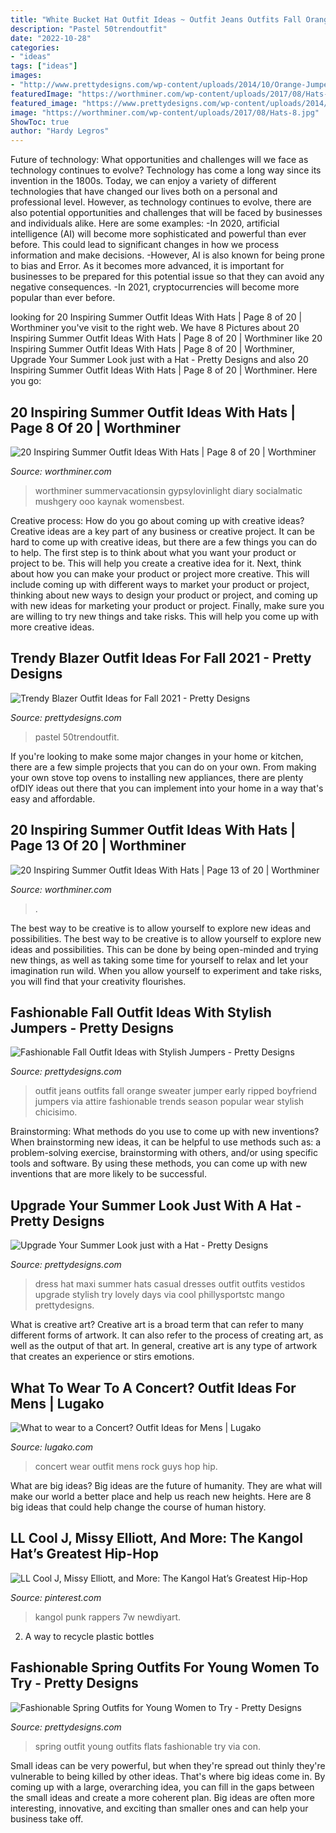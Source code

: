 ```yaml
---
title: "White Bucket Hat Outfit Ideas ~ Outfit Jeans Outfits Fall Orange Sweater Jumper Early Ripped Boyfriend Jumpers Via Attire Fashionable Trends Season Popular Wear Stylish Chicisimo"
description: "Pastel 50trendoutfit"
date: "2022-10-28"
categories:
- "ideas"
tags: ["ideas"]
images:
- "http://www.prettydesigns.com/wp-content/uploads/2014/10/Orange-Jumper-Outfit-with-Ripped-Jeans.jpg"
featuredImage: "https://worthminer.com/wp-content/uploads/2017/08/Hats-13.jpg"
featured_image: "https://www.prettydesigns.com/wp-content/uploads/2014/04/Spring-Outfit-with-Flats.jpg"
image: "https://worthminer.com/wp-content/uploads/2017/08/Hats-8.jpg"
ShowToc: true
author: "Hardy Legros"
---
```



Future of technology: What opportunities and challenges will we face as technology continues to evolve?
Technology has come a long way since its invention in the 1800s. Today, we can enjoy a variety of different technologies that have changed our lives both on a personal and professional level. However, as technology continues to evolve, there are also potential opportunities and challenges that will be faced by businesses and individuals alike. Here are some examples: 
-In 2020, artificial intelligence (AI) will become more sophisticated and powerful than ever before. This could lead to significant changes in how we process information and make decisions. 
-However, AI is also known for being prone to bias and Error. As it becomes more advanced, it is important for businesses to be prepared for this potential issue so that they can avoid any negative consequences. 
-In 2021, cryptocurrencies will become more popular than ever before.

	

		
looking for 20 Inspiring Summer Outfit Ideas With Hats | Page 8 of 20 | Worthminer you've visit to the right web. We have 8 Pictures about 20 Inspiring Summer Outfit Ideas With Hats | Page 8 of 20 | Worthminer like 20 Inspiring Summer Outfit Ideas With Hats | Page 8 of 20 | Worthminer, Upgrade Your Summer Look just with a Hat - Pretty Designs and also 20 Inspiring Summer Outfit Ideas With Hats | Page 8 of 20 | Worthminer. Here you go:
		
    
## 20 Inspiring Summer Outfit Ideas With Hats | Page 8 Of 20 | Worthminer

<img loading=lazy src="https://worthminer.com/wp-content/uploads/2017/08/Hats-8.jpg" onerror="this.onerror=null;this.src='https://tse4.mm.bing.net/th?id=OIP.R5taPsgJYP_8X23q2_eoHAHaJ4&amp;pid=15.1';" alt="20 Inspiring Summer Outfit Ideas With Hats | Page 8 of 20 | Worthminer">

_Source: worthminer.com_

>worthminer summervacationsin gypsylovinlight diary socialmatic mushgery ooo kaynak womensbest. 

	

Creative process: How do you go about coming up with creative ideas?
Creative ideas are a key part of any business or creative project. It can be hard to come up with creative ideas, but there are a few things you can do to help. The first step is to think about what you want your product or project to be. This will help you create a creative idea for it. Next, think about how you can make your product or project more creative. This will include coming up with different ways to market your product or project, thinking about new ways to design your product or project, and coming up with new ideas for marketing your product or project. Finally, make sure you are willing to try new things and take risks. This will help you come up with more creative ideas.

    
## Trendy Blazer Outfit Ideas For Fall 2021 - Pretty Designs

<img loading=lazy src="http://www.prettydesigns.com/wp-content/uploads/2014/09/Neutral-Beige-Outfit-Idea-with-Black-Pants.jpg" onerror="this.onerror=null;this.src='https://tse1.mm.bing.net/th?id=OIP.W_dfdIaIrYWCDRRMclhxawHaK2&amp;pid=15.1';" alt="Trendy Blazer Outfit Ideas for Fall 2021 - Pretty Designs">

_Source: prettydesigns.com_

>pastel 50trendoutfit. 

	

If you're looking to make some major changes in your home or kitchen, there are a few simple projects that you can do on your own. From making your own stove top ovens to installing new appliances, there are plenty ofDIY ideas out there that you can implement into your home in a way that's easy and affordable.

    
## 20 Inspiring Summer Outfit Ideas With Hats | Page 13 Of 20 | Worthminer

<img loading=lazy src="https://worthminer.com/wp-content/uploads/2017/08/Hats-13.jpg" onerror="this.onerror=null;this.src='https://tse3.mm.bing.net/th?id=OIP.YHW2ziGGv0IKeBFxxPMj4gHaLH&amp;pid=15.1';" alt="20 Inspiring Summer Outfit Ideas With Hats | Page 13 of 20 | Worthminer">

_Source: worthminer.com_

>. 

	

The best way to be creative is to allow yourself to explore new ideas and possibilities.
The best way to be creative is to allow yourself to explore new ideas and possibilities. This can be done by being open-minded and trying new things, as well as taking some time for yourself to relax and let your imagination run wild. When you allow yourself to experiment and take risks, you will find that your creativity flourishes.

    
## Fashionable Fall Outfit Ideas With Stylish Jumpers - Pretty Designs

<img loading=lazy src="http://www.prettydesigns.com/wp-content/uploads/2014/10/Orange-Jumper-Outfit-with-Ripped-Jeans.jpg" onerror="this.onerror=null;this.src='https://tse2.mm.bing.net/th?id=OIP.G99dcSe8vZEkUGF6IsTEowHaK2&amp;pid=15.1';" alt="Fashionable Fall Outfit Ideas with Stylish Jumpers - Pretty Designs">

_Source: prettydesigns.com_

>outfit jeans outfits fall orange sweater jumper early ripped boyfriend jumpers via attire fashionable trends season popular wear stylish chicisimo. 

	

Brainstorming: What methods do you use to come up with new inventions?
When brainstorming new ideas, it can be helpful to use methods such as: a problem-solving exercise, brainstorming with others, and/or using specific tools and software. By using these methods, you can come up with new inventions that are more likely to be successful.

    
## Upgrade Your Summer Look Just With A Hat - Pretty Designs

<img loading=lazy src="http://www.prettydesigns.com/wp-content/uploads/2014/06/All-White-Outfit-with-a-Hat.jpg" onerror="this.onerror=null;this.src='https://tse4.mm.bing.net/th?id=OIP.zT7Z3UwUrveilUkKAQg8-QHaK3&amp;pid=15.1';" alt="Upgrade Your Summer Look just with a Hat - Pretty Designs">

_Source: prettydesigns.com_

>dress hat maxi summer hats casual dresses outfit outfits vestidos upgrade stylish try lovely days via cool phillysportstc mango prettydesigns. 

	

What is creative art?
Creative art is a broad term that can refer to many different forms of artwork. It can also refer to the process of creating art, as well as the output of that art. In general, creative art is any type of artwork that creates an experience or stirs emotions.

    
## What To Wear To A Concert? Outfit Ideas For Mens | Lugako

<img loading=lazy src="https://lugako.com/wp-content/uploads/2020/10/80c4dd1c05fa16c3909fa21e3f5cb97c-2.jpg" onerror="this.onerror=null;this.src='https://tse4.mm.bing.net/th?id=OIP.2wxEL3HhFkFkD3yPDetwVQHaJ8&amp;pid=15.1';" alt="What to wear to a Concert? Outfit Ideas for Mens | Lugako">

_Source: lugako.com_

>concert wear outfit mens rock guys hop hip. 

	

What are big ideas?
Big ideas are the future of humanity. They are what will make our world a better place and help us reach new heights. Here are 8 big ideas that could help change the course of human history.

    
## LL Cool J, Missy Elliott, And More: The Kangol Hat’s Greatest Hip-Hop

<img loading=lazy src="https://i.pinimg.com/736x/4d/17/c9/4d17c9099d5a3db398e5c15b44a58a29.jpg" onerror="this.onerror=null;this.src='https://tse3.mm.bing.net/th?id=OIP.Tqt5jkAsbwBNGHYqV4-Z7QHaLA&amp;pid=15.1';" alt="LL Cool J, Missy Elliott, and More: The Kangol Hat’s Greatest Hip-Hop">

_Source: pinterest.com_

>kangol punk rappers 7w newdiyart. 

	

2. A way to recycle plastic bottles 

    
## Fashionable Spring Outfits For Young Women To Try - Pretty Designs

<img loading=lazy src="https://www.prettydesigns.com/wp-content/uploads/2014/04/Spring-Outfit-with-Flats.jpg" onerror="this.onerror=null;this.src='https://tse3.mm.bing.net/th?id=OIP.0YMIoIhHUXQ2SrFzgAhUJgHaK2&amp;pid=15.1';" alt="Fashionable Spring Outfits for Young Women to Try - Pretty Designs">

_Source: prettydesigns.com_

>spring outfit young outfits flats fashionable try via con. 

	

Small ideas can be very powerful, but when they're spread out thinly they're vulnerable to being killed by other ideas. That's where big ideas come in. By coming up with a large, overarching idea, you can fill in the gaps between the small ideas and create a more coherent plan. Big ideas are often more interesting, innovative, and exciting than smaller ones and can help your business take off.

